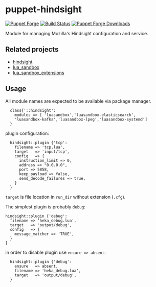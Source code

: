 # puppet-hindsight

[![Puppet
Forge](http://img.shields.io/puppetforge/v/deric/hindsight.svg)](https://forge.puppetlabs.com/deric/hindsight) [![Build Status](https://travis-ci.org/deric/puppet-hindsight.svg?branch=master)](https://travis-ci.org/deric/puppet-hindsight) [![Puppet Forge
Downloads](http://img.shields.io/puppetforge/dt/deric/hindsight.svg)](https://forge.puppetlabs.com/deric/hindsight/scores)

Module for managing Mozilla's Hindsight configuration and service.

## Related projects

  * [hindsight](https://github.com/mozilla-services/hindsight)
  * [lua_sandbox](https://github.com/mozilla-services/lua_sandbox)
  * [lua_sandbox_extensions](https://github.com/mozilla-services/lua_sandbox_extensions)

## Usage

All module names are expected to be available via package manager.

```puppet
  class{'::hindsight':
    modules => [ 'luasandbox','luasandbox-elasticsearch',
    'luasandbox-kafka','luasandbox-lpeg','luasandbox-systemd']
  }
```
plugin configuration:

```puppet
  hindsight::plugin {'tcp':
    filename => 'tcp.lua',
    target   => 'input/tcp',
    config   => {
      instruction_limit => 0,
      address => "0.0.0.0",
      port => 5858,
      keep_payload => false,
      send_decode_failures => true,
    }
  }
```
`target` is file location in `run_dir` without extension (`.cfg`).

The simplest plugin is probably `debug`:

```puppet
hindsight::plugin {'debug':
  filename => 'heka_debug.lua',
  target   => 'output/debug',
  config   => {
    message_matcher => 'TRUE',
  }
}
```
in order to disable plugin use `ensure => absent`:

```
  hindsight::plugin {'debug':
    ensure   => absent,
    filename => 'heka_debug.lua',
    target   => 'output/debug',
  }
```


